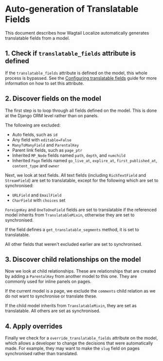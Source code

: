 # Auto-generation of Translatable Fields

This document describes how Wagtail Localize automatically generates translatable fields from a model.

## 1. Check if ``translatable_fields`` attribute is defined

If the ``translatable_fields`` attribute is defined on the model, this whole process is bypassed.
See the [Configuring translatable fields](/how-to/field-configuration) guide for more information on how to set this attribute.

## 2. Discover fields on the model

The first step is to loop through all fields defined on the model. This is done at the Django ORM level rather than on panels.

The following are excluded:

 - Auto fields, such as ``id``
 - Any field with ``editable=False``
 - ``ManyToManyField`` and ``ParentalKey``
 - Parent link fields, such as ``page_ptr``
 - Inherited ``MP_Node`` fields named ``path``, ``depth``, and ``numchild``
 - Inherited ``Page`` fields named ``go_live_at``, ``explire_at``, ``first_published_at``, ``content_type`` and ``owner``

Next, we look at text fields. All text fields (including ``RichTextField`` and ``StreamField``) are set to translatable,
except for the following which are set to synchronised:

 - ``URLField`` and ``EmailField``
 - ``CharField`` with ``choices`` set

``ForeignKey`` and ``OneToOneField`` fields are set to translatable if the referenced model inherits from
``TranslatableMixin``, otherwise they are set to synchronised.

If the field defines a ``get_translatable_segments`` method, it is set to translatable.

All other fields that weren't excluded earlier are set to synchronised.

## 3. Discover child relationships on the model

Now we look at child relationships. These are relationships that are created by adding a ``ParentalKey`` from another model
to this one. They are commonly used for inline panels on pages.

If the current model is a page, we exclude the ``comments`` child relation as we do not want to synchronise or translate these.

If the child model inherits from ``TranslatableMixin``, they are set as translatable. All others are set as synchronised.

## 4. Apply overrides

Finally we check for a ``override_translatable_fields`` attribute on the model, which allows a developer to change
the decisions that were automatically made. For example, they may want to make the ``slug`` field on pages synchronised
rather than translated.
